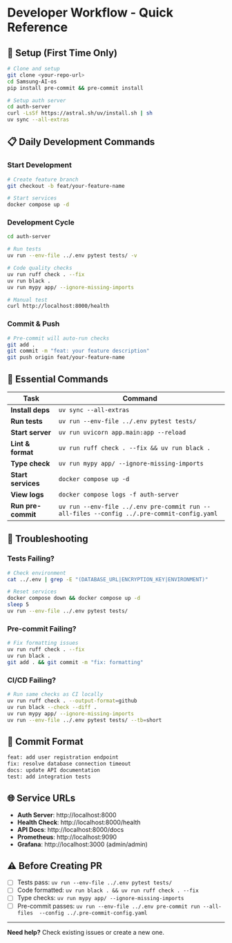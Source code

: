 # Developer Workflow - Quick Reference

## 🚀 Setup (First Time Only)

```bash
# Clone and setup
git clone <your-repo-url>
cd Samsung-AI-os
pip install pre-commit && pre-commit install

# Setup auth server
cd auth-server
curl -LsSf https://astral.sh/uv/install.sh | sh
uv sync --all-extras
```

## 📋 Daily Development Commands

### Start Development
```bash
# Create feature branch
git checkout -b feat/your-feature-name

# Start services
docker compose up -d
```

### Development Cycle
```bash
cd auth-server

# Run tests
uv run --env-file ../.env pytest tests/ -v

# Code quality checks
uv run ruff check . --fix
uv run black .
uv run mypy app/ --ignore-missing-imports

# Manual test
curl http://localhost:8000/health
```

### Commit & Push
```bash
# Pre-commit will auto-run checks
git add .
git commit -m "feat: your feature description"
git push origin feat/your-feature-name
```

## 🔧 Essential Commands

| Task | Command |
|------|---------|
| **Install deps** | `uv sync --all-extras` |
| **Run tests** | `uv run --env-file ../.env pytest tests/` |
| **Start server** | `uv run uvicorn app.main:app --reload` |
| **Lint & format** | `uv run ruff check . --fix && uv run black .` |
| **Type check** | `uv run mypy app/ --ignore-missing-imports` |
| **Start services** | `docker compose up -d` |
| **View logs** | `docker compose logs -f auth-server` |
| **Run pre-commit** | `uv run --env-file ../.env pre-commit run --all-files --config ../.pre-commit-config.yaml` |

## 🐛 Troubleshooting

### Tests Failing?
```bash
# Check environment
cat ../.env | grep -E "(DATABASE_URL|ENCRYPTION_KEY|ENVIRONMENT)"

# Reset services
docker compose down && docker compose up -d
sleep 5
uv run --env-file ../.env pytest tests/
```

### Pre-commit Failing?
```bash
# Fix formatting issues
uv run ruff check . --fix
uv run black .
git add . && git commit -m "fix: formatting"
```

### CI/CD Failing?
```bash
# Run same checks as CI locally
uv run ruff check . --output-format=github
uv run black --check --diff .
uv run mypy app/ --ignore-missing-imports
uv run --env-file ../.env pytest tests/ --tb=short
```

## 📝 Commit Format
```bash
feat: add user registration endpoint
fix: resolve database connection timeout
docs: update API documentation
test: add integration tests
```

## 🌐 Service URLs
- **Auth Server**: http://localhost:8000
- **Health Check**: http://localhost:8000/health  
- **API Docs**: http://localhost:8000/docs
- **Prometheus**: http://localhost:9090
- **Grafana**: http://localhost:3000 (admin/admin)

## ⚠️ Before Creating PR
- [ ] Tests pass: `uv run --env-file ../.env pytest tests/`
- [ ] Code formatted: `uv run black . && uv run ruff check . --fix`  
- [ ] Type checks: `uv run mypy app/ --ignore-missing-imports`
- [ ] Pre-commit passes: `uv run --env-file ../.env pre-commit run --all-files  --config ../.pre-commit-config.yaml
`

---
**Need help?** Check existing issues or create a new one.